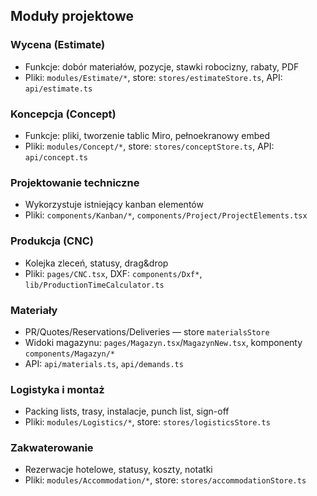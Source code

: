 ## Moduły projektowe

### Wycena (Estimate)
- Funkcje: dobór materiałów, pozycje, stawki robocizny, rabaty, PDF
- Pliki: `modules/Estimate/*`, store: `stores/estimateStore.ts`, API: `api/estimate.ts`

### Koncepcja (Concept)
- Funkcje: pliki, tworzenie tablic Miro, pełnoekranowy embed
- Pliki: `modules/Concept/*`, store: `stores/conceptStore.ts`, API: `api/concept.ts`

### Projektowanie techniczne
- Wykorzystuje istniejący kanban elementów
- Pliki: `components/Kanban/*`, `components/Project/ProjectElements.tsx`

### Produkcja (CNC)
- Kolejka zleceń, statusy, drag&drop
- Pliki: `pages/CNC.tsx`, DXF: `components/Dxf*`, `lib/ProductionTimeCalculator.ts`

### Materiały
- PR/Quotes/Reservations/Deliveries — store `materialsStore`
- Widoki magazynu: `pages/Magazyn.tsx`/`MagazynNew.tsx`, komponenty `components/Magazyn/*`
- API: `api/materials.ts`, `api/demands.ts`

### Logistyka i montaż
- Packing lists, trasy, instalacje, punch list, sign-off
- Pliki: `modules/Logistics/*`, store: `stores/logisticsStore.ts`

### Zakwaterowanie
- Rezerwacje hotelowe, statusy, koszty, notatki
- Pliki: `modules/Accommodation/*`, store: `stores/accommodationStore.ts`


